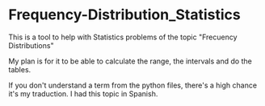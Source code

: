 # Frequency-Distribution_Statistics
This is a tool to help with Statistics problems of the topic "Frecuency Distributions"

My plan is for it to be able to calculate the range, the intervals and do the tables.

If you don't understand a term from the python files, there's a high chance it's my traduction. I had this topic in Spanish.
